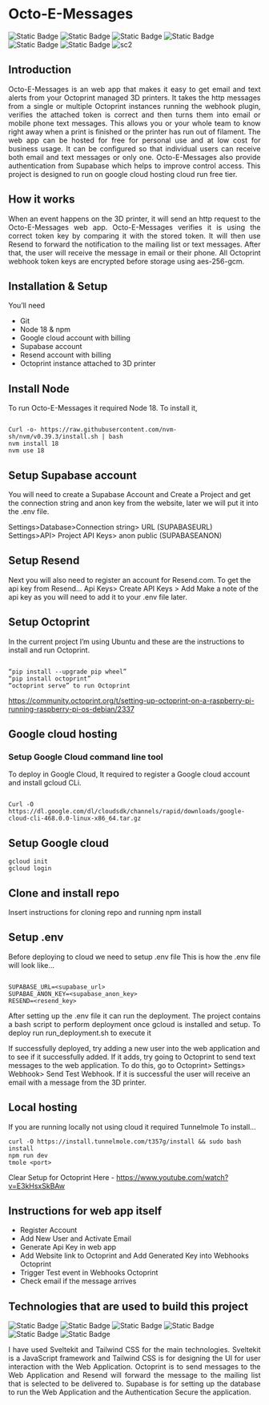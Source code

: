 # Octo-E-Messages
![Static Badge](https://img.shields.io/badge/Svelte-white?logo=Svelte)
![Static Badge](https://img.shields.io/badge/tailwindcss-black?logo=tailwindcss)
![Static Badge](https://img.shields.io/badge/Resend-blue?logo=Resend)
![Static Badge](https://img.shields.io/badge/Supabase-black?logo=supabase)
![Static Badge](https://img.shields.io/badge/Octoprint-purple?logo=Octoprint)
![Static Badge](https://img.shields.io/badge/GoogleCloud-white?logo=GoogleCloud)
![sc2](https://github.com/ming-060211/EmailResendManagementApp/assets/156335979/6f806027-96b1-4109-9398-2cd704c11535)

## Introduction

<p align="justify">
Octo-E-Messages is an web app that makes it easy to get email and text alerts from your Octoprint managed 3D printers. It takes the http messages from a single or multiple Octoprint instances running the webhook plugin, verifies the attached token is correct and then turns them into email or mobile phone text messages. This allows you or your whole team to know right away when a print is finished or the printer has run out of filament. The web app can be hosted for free for personal use and at low cost for business usage. It can be configured so that individual users can receive both email and text messages or only one. Octo-E-Messages also provide authentication from Supabase which helps to improve control access.  This project is designed to run on google cloud hosting cloud run free tier. 
</p>

## How it works

<p align="justify">
  When an event happens on the 3D printer, it will send an http request to the Octo-E-Messages web app. Octo-E-Messages verifies it is using the correct token key by comparing it with the stored token. It will then use Resend to forward the notification to the mailing list or text messages. After that, the user will receive the message in email or their phone. All Octoprint webhook token keys are encrypted before storage using aes-256-gcm.
</p>

## Installation & Setup

You’ll need
* Git
* Node 18 & npm
* Google cloud account with billing
* Supabase account
* Resend account with billing
* Octoprint instance attached to 3D printer

## Install Node
To run Octo-E-Messages it required Node 18. To install it,
```

Curl -o- https://raw.githubusercontent.com/nvm-sh/nvm/v0.39.3/install.sh | bash
nvm install 18
nvm use 18
```

## Setup Supabase account

You will need to create a Supabase Account and Create a Project and get the connection string and anon key from the website, later we will put it into the .env file.

Settings>Database>Connection string> URL (SUPABASEURL)
Settings>API> Project API Keys> anon public (SUPABASEANON)

## Setup Resend

Next you will also need to register an account for Resend.com. To get the api key from Resend…
Api Keys> Create API Keys > Add
Make a note of the api key as you will need to add it to your .env file later.

## Setup Octoprint

In the current project I’m using Ubuntu and these are the instructions to install and run Octoprint.
```

“pip install --upgrade pip wheel”
“pip install octoprint”
“octoprint serve” to run Octoprint
```

https://community.octoprint.org/t/setting-up-octoprint-on-a-raspberry-pi-running-raspberry-pi-os-debian/2337

## Google cloud hosting
### Setup Google Cloud command line tool
To deploy in Google Cloud, It required to register a Google cloud account and install gcloud CLi.
```

Curl -O https://dl.google.com/dl/cloudsdk/channels/rapid/downloads/google-cloud-cli-468.0.0-linux-x86_64.tar.gz
```
## Setup Google cloud
```
gcloud init
gcloud login
```

## Clone and install repo
Insert instructions for cloning repo and running npm install

## Setup .env
Before deploying to cloud we need to setup .env file
This is how the .env file will look like…
```

SUPABASE_URL=<supabase_url>
SUPABAE_ANON_KEY=<supabase_anon_key>
RESEND=<resend_key>
```
<p align="justify">
After setting up the .env file it can run the deployment. The project contains a bash script to perform deployment once gcloud is installed and setup. To deploy run run_deployment.sh to execute it

If successfully deployed, try adding a new user into the web application and to see if it successfully added. If it adds, try going to Octoprint to send text messages to the web application. To do this, go to Octoprint> Settings> Webhook> Send Test Webhook. If it is successful the user will receive an email with a message from the 3D printer.
</p>

## Local hosting
If you are running locally not using cloud it required Tunnelmole
To install…
```
curl -O https://install.tunnelmole.com/t357g/install && sudo bash install
npm run dev
tmole <port>
```
Clear Setup for Octoprint Here - https://www.youtube.com/watch?v=E3kHsxSkBAw

## Instructions for web app itself

* Register Account
* Add New User and Activate Email
* Generate Api Key in web app
* Add Website link to Octoprint and Add Generated Key into Webhooks Octoprint
* Trigger Test event in Webhooks Octoprint
* Check email if the message arrives

## Technologies that are used to build this project
![Static Badge](https://img.shields.io/badge/Svelte-white?logo=Svelte)
![Static Badge](https://img.shields.io/badge/tailwindcss-black?logo=tailwindcss)
![Static Badge](https://img.shields.io/badge/Resend-blue?logo=Resend)
![Static Badge](https://img.shields.io/badge/Supabase-black?logo=supabase)
![Static Badge](https://img.shields.io/badge/Octoprint-purple?logo=Octoprint)
![Static Badge](https://img.shields.io/badge/GoogleCloud-white?logo=GoogleCloud)

<p align="justify">
  I have used Sveltekit and Tailwind CSS for the main technologies. Sveltekit is a JavaScript framework and Tailwind CSS is for designing the UI for user interaction with the Web Application. Octoprint is to send messages to the Web Application and Resend will forward the message to the mailing list that is selected to be delivered to. Supabase is for setting up the database to run the Web Application and the Authentication Secure the application.
</p>